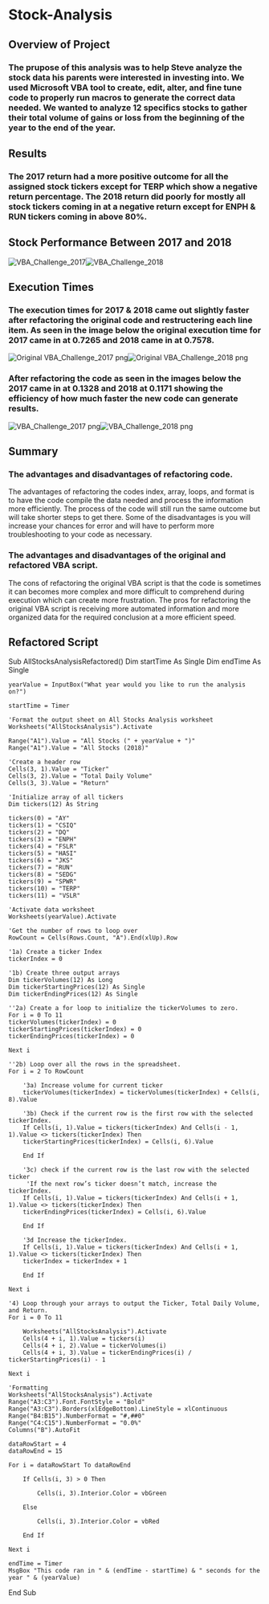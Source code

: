 # Stock-Analysis

## Overview of Project 

### The prupose of this analysis was to help Steve analyze the stock data his parents were interested in investing into. We used Microsoft VBA tool to create, edit, alter, and fine tune code to properly run macros to generate the correct data needed. We wanted to analyze 12 specifics stocks to gather their total volume of gains or loss from the beginning of the year to the end of the year. 

## Results

### The 2017 return had a more positive outcome for all the assigned stock tickers except for TERP which show a negative return percentage. The 2018 return did poorly for mostly all stock tickers coming in at a negative return except for ENPH & RUN tickers coming in above 80%. 

## Stock Performance Between 2017 and 2018
![VBA_Challenge_2017](https://user-images.githubusercontent.com/118647523/207748628-a24ee3c0-7c89-4767-be64-25c616e506f0.png)![VBA_Challenge_2018](https://user-images.githubusercontent.com/118647523/207748643-a60f7747-82f7-4429-a1bf-5cda2650789c.png)

## Execution Times
### The execution times for 2017 & 2018 came out slightly faster after refactoring the original code and restructering each line item. As seen in the image below the original execution time for 2017 came in at 0.7265 and 2018 came in at 0.7578.

![Original VBA_Challenge_2017 png](https://user-images.githubusercontent.com/118647523/207751258-9d0eafed-89d7-426e-aa2c-5066646ef573.png)![Original VBA_Challenge_2018 png](https://user-images.githubusercontent.com/118647523/207751279-eba39c97-1bd9-43a6-9d3f-59502189406e.png)

### After refactoring the code as seen in the images below the 2017 came in at 0.1328 and 2018 at 0.1171 showing the efficiency of how much faster the new code can generate results.

![VBA_Challenge_2017 png](https://user-images.githubusercontent.com/118647523/207751335-6b8aa068-7f47-45ee-8e3c-a81ee3bcdf7d.png)![VBA_Challenge_2018 png](https://user-images.githubusercontent.com/118647523/207751345-8ec64566-80d2-427a-88a7-716ede8917db.png)


## Summary 

### The advantages and disadvantages of refactoring code.
The advantages of refactoring the codes index, array, loops, and format is to have the code compile the data needed and process the information more efficiently. The process of the code will still run the same outcome but will take shorter steps to get there. Some of the disadvantages is you will increase your chances for error and will have to perform more troubleshooting to your code as necessary.

### The advantages and disadvantages of the original and refactored VBA script.
The cons of refactoring the original VBA script is that the code is sometimes it can becomes more complex and more difficult to comprehend during execution which can create more frustration. The pros for refactoring the original VBA script is receiving more automated information and more organized data for the required conclusion at a more efficient speed.

## Refactored Script 

Sub AllStocksAnalysisRefactored()
    Dim startTime As Single
    Dim endTime  As Single

    yearValue = InputBox("What year would you like to run the analysis on?")

    startTime = Timer
    
    'Format the output sheet on All Stocks Analysis worksheet
    Worksheets("AllStocksAnalysis").Activate
    
    Range("A1").Value = "All Stocks (" + yearValue + ")"
    Range("A1").Value = "All Stocks (2018)"
    
    'Create a header row
    Cells(3, 1).Value = "Ticker"
    Cells(3, 2).Value = "Total Daily Volume"
    Cells(3, 3).Value = "Return"

    'Initialize array of all tickers
    Dim tickers(12) As String
    
    tickers(0) = "AY"
    tickers(1) = "CSIQ"
    tickers(2) = "DQ"
    tickers(3) = "ENPH"
    tickers(4) = "FSLR"
    tickers(5) = "HASI"
    tickers(6) = "JKS"
    tickers(7) = "RUN"
    tickers(8) = "SEDG"
    tickers(9) = "SPWR"
    tickers(10) = "TERP"
    tickers(11) = "VSLR"
    
    'Activate data worksheet
    Worksheets(yearValue).Activate
    
    'Get the number of rows to loop over
    RowCount = Cells(Rows.Count, "A").End(xlUp).Row
    
    '1a) Create a ticker Index
    tickerIndex = 0
    
    '1b) Create three output arrays
    Dim tickerVolumes(12) As Long
    Dim tickerStartingPrices(12) As Single
    Dim tickerEndingPrices(12) As Single
    
    ''2a) Create a for loop to initialize the tickerVolumes to zero.
    For i = 0 To 11
    tickerVolumes(tickerIndex) = 0
    tickerStartingPrices(tickerIndex) = 0
    tickerEndingPrices(tickerIndex) = 0
    
    Next i
    
    ''2b) Loop over all the rows in the spreadsheet.
    For i = 2 To RowCount
    
        '3a) Increase volume for current ticker
        tickerVolumes(tickerIndex) = tickerVolumes(tickerIndex) + Cells(i, 8).Value
        
        '3b) Check if the current row is the first row with the selected tickerIndex.
        If Cells(i, 1).Value = tickers(tickerIndex) And Cells(i - 1, 1).Value <> tickers(tickerIndex) Then
        tickerStartingPrices(tickerIndex) = Cells(i, 6).Value
            
        End If
        
        '3c) check if the current row is the last row with the selected ticker
         'If the next row’s ticker doesn’t match, increase the tickerIndex.
        If Cells(i, 1).Value = tickers(tickerIndex) And Cells(i + 1, 1).Value <> tickers(tickerIndex) Then
        tickerEndingPrices(tickerIndex) = Cells(i, 6).Value
            
        End If
        
        '3d Increase the tickerIndex.
        If Cells(i, 1).Value = tickers(tickerIndex) And Cells(i + 1, 1).Value <> tickers(tickerIndex) Then
        tickerIndex = tickerIndex + 1
            
        End If
    
    Next i
    
    '4) Loop through your arrays to output the Ticker, Total Daily Volume, and Return.
    For i = 0 To 11
        
        Worksheets("AllStocksAnalysis").Activate
        Cells(4 + i, 1).Value = tickers(i)
        Cells(4 + i, 2).Value = tickerVolumes(i)
        Cells(4 + i, 3).Value = tickerEndingPrices(i) / tickerStartingPrices(i) - 1
        
    Next i
    
    'Formatting
    Worksheets("AllStocksAnalysis").Activate
    Range("A3:C3").Font.FontStyle = "Bold"
    Range("A3:C3").Borders(xlEdgeBottom).LineStyle = xlContinuous
    Range("B4:B15").NumberFormat = "#,##0"
    Range("C4:C15").NumberFormat = "0.0%"
    Columns("B").AutoFit

    dataRowStart = 4
    dataRowEnd = 15

    For i = dataRowStart To dataRowEnd
        
        If Cells(i, 3) > 0 Then
            
            Cells(i, 3).Interior.Color = vbGreen
            
        Else
        
            Cells(i, 3).Interior.Color = vbRed
            
        End If
        
    Next i
 
    endTime = Timer
    MsgBox "This code ran in " & (endTime - startTime) & " seconds for the year " & (yearValue)

End Sub

